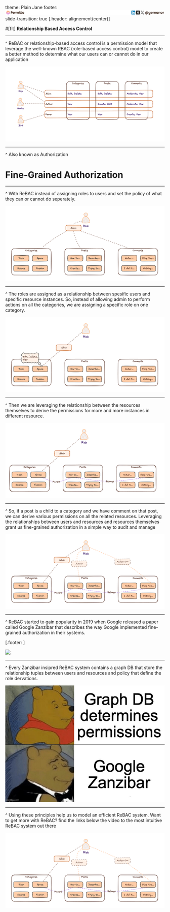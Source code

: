 theme: Plain Jane
footer: ![inline 58.5%](media/footer.png)
slide-transition: true
[.header: alignement(center)]

#[fit] **Relationship Based Access Control**

---

^ ReBAC or relationship-based access control is a permission model that leverage the well-known RBAC (role-based access control) model to create a better method to determine what our users can or cannot do in our application

![fit](media/rbac.png)

---

^ Also known as Authorization

# **Fine-Grained Authorization**

---

^ With ReBAC instead of assigning roles to users and set the policy of what they can or cannot do seperately.

![fit](media/rebac_1.png)

---

^ The roles are assigned as a relationship between spesific users and specific resource instances. So, instead of allowing admin to perform actions on all the categories, we are assigning a specific role on one category.

![fit](media/rebac_2.png)

---

^ Then we are leveraging the relationship between the resources themselves to derive the permissions for more and more instances in different resource.

![fit](media/rebac_3.png)

---

^ So, if a post is a child to a category and we have comment on that post, we can derive various permissions on all the related resources.
Leveraging the relationships between users and resources and resources themselves grant us fine-grained authorization in a simple way to audit and manage

![fit](media/rebac_4.png)

---

^ ReBAC started to gain popularity in 2019 when Google released a paper called Google Zanzibar that describes the way Google implemented fine-grained authorization in their systems.

[.footer: ]

![](media/zanzibar.avif)

---

^ Every Zanzibar insipred ReBAC system contains a graph DB that store the relationship tuples between users and resources and policy that define the role dervations.

![100%](media/graph.jpg)

---

^  Using these principles help us to model an efficient ReBAC system.
Want to get more with ReBAC? find the links below the video to the most intuitive ReBAC system out there

![fit](media/rebac_4.png)